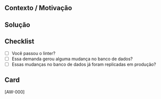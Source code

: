 <!--- Forneça um resumo geral de suas alterações na descrição  -->
## Contexto / Motivação
<!-- Porque essa mudança é necessária?. Qual problema está sendo resolvido? -->

## Solução
<!-- Descreva como foi resolvido a atividade. -->

## Checklist
<!-- Va em frente e marque todas as caixas que aplicam ao seu codigo. -->
- [ ] Você passou o linter?
- [ ] Essa demanda gerou alguma mudança no banco de dados?
- [ ] Essas mudanças no banco de dados já foram replicadas em produção?

## Card
<!-- Informe o card ou issue que originou essa demanda. -->
[AW-000]
